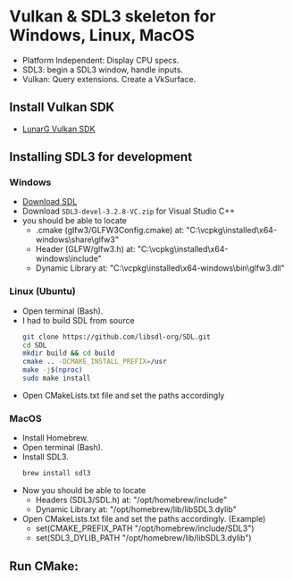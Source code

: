 # Vulkan & SDL3 skeleton for Windows, Linux, MacOS
- Platform Independent: Display CPU specs.
- SDL3: begin a SDL3 window, handle inputs.
- Vulkan: Query extensions. Create a VkSurface.
## Install Vulkan SDK
- [LunarG Vulkan SDK](https://vulkan.lunarg.com/)
## Installing SDL3 for development

### Windows
- [Download SDL](https://github.com/libsdl-org/SDL/releases)
- Download `SDL3-devel-3.2.8-VC.zip` for Visual Studio C++
- you should be able to locate
   - .cmake (glfw3/GLFW3Config.cmake) at: "C:\vcpkg\installed\x64-windows\share\glfw3"
   - Header (GLFW/glfw3.h) at: "C:\vcpkg\installed\x64-windows\include"
   - Dynamic Library at: "C:\vcpkg\installed\x64-windows\bin\glfw3.dll"
### Linux (Ubuntu)
- Open terminal (Bash).
- I had to build SDL from source
   ```bash
   git clone https://github.com/libsdl-org/SDL.git
   cd SDL
   mkdir build && cd build
   cmake .. -DCMAKE_INSTALL_PREFIX=/usr
   make -j$(nproc)
   sudo make install

- Open CMakeLists.txt file and set the paths accordingly

### MacOS
- Install Homebrew.
- Open terminal (Bash).
- Install SDL3.
   ```bash
   brew install sdl3
- Now you should be able to locate
   - Headers (SDL3/SDL.h) at: "/opt/homebrew/include"
   - Dynamic Library at: "/opt/homebrew/lib/libSDL3.dylib"
- Open CMakeLists.txt file and set the paths accordingly. (Example)
   - set(CMAKE_PREFIX_PATH "/opt/homebrew/include/SDL3")
   - set(SDL3_DYLIB_PATH "/opt/homebrew/lib/libSDL3.dylib")
## Run CMake:

